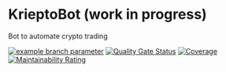 # KrieptoBot (work in progress)

Bot to automate crypto trading

[![example branch parameter](https://github.com/ThomasPeire/krieptobot/actions/workflows/build-test-analyze.yml/badge.svg?branch=main)](https://github.com/ThomasPeire/krieptobot/actions/workflows/build-test-analyze.yml) [![Quality Gate Status](https://sonarcloud.io/api/project_badges/measure?project=ThomasPeire_krieptobot&metric=alert_status)](https://sonarcloud.io/dashboard?id=ThomasPeire_krieptobot) [![Coverage](https://sonarcloud.io/api/project_badges/measure?project=ThomasPeire_krieptobot&metric=coverage)](https://sonarcloud.io/dashboard?id=ThomasPeire_krieptobot) [![Maintainability Rating](https://sonarcloud.io/api/project_badges/measure?project=ThomasPeire_krieptobot&metric=sqale_rating)](https://sonarcloud.io/dashboard?id=ThomasPeire_krieptobot)
